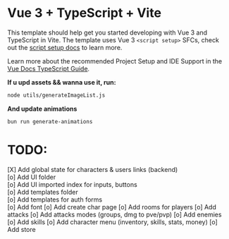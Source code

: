 # Vue 3 + TypeScript + Vite

This template should help get you started developing with Vue 3 and TypeScript in Vite. The template uses Vue 3 `<script setup>` SFCs, check out the [script setup docs](https://v3.vuejs.org/api/sfc-script-setup.html#sfc-script-setup) to learn more.

Learn more about the recommended Project Setup and IDE Support in the [Vue Docs TypeScript Guide](https://vuejs.org/guide/typescript/overview.html#project-setup).


**If u upd assets && wanna use it, run:**
```sh
node utils/generateImageList.js
```
**And update animations**
```sh
bun run generate-animations 
```

# TODO:
[X] Add global state for characters & users links (backend)  
[o] Add UI folder  
[o] Add UI imported index for inputs, buttons  
[o] Add templates folder  
[o] Add templates for auth forms  
[o] Add font
[o] Add create char page
[o] Add rooms for players
[o] Add attacks
[o] Add attacks modes (groups, dmg to pve/pvp)
[o] Add enemies
[o] Add skills
[o] Add character menu (inventory, skills, stats, money)
[o] Add store